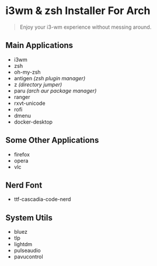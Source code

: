 # i3wm & zsh Installer For Arch

> Enjoy your i3-wm experience without messing around.

## Main Applications
- i3wm
- zsh
- oh-my-zsh
- antigen *(zsh plugin manager)*
- z *(directory jumper)*
- paru *(arch aur package manager)*
- ranger 
- rxvt-unicode
- rofi 
- dmenu
- docker-desktop

## Some Other Applications
- firefox
- opera
- vlc

## Nerd Font
- ttf-cascadia-code-nerd

## System Utils
- bluez
- tlp
- lightdm
- pulseaudio
- pavucontrol